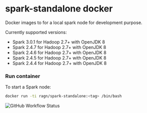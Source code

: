 # spark-standalone docker

Docker images to for a local spark node for development purpose.

Currently supported versions:
* Spark 3.0.1 for Hadoop 2.7+ with OpenJDK 8
* Spark 2.4.7 for Hadoop 2.7+ with OpenJDK 8
* Spark 2.4.6 for Hadoop 2.7+ with OpenJDK 8
* Spark 2.4.5 for Hadoop 2.7+ with OpenJDK 8
* Spark 2.4.4 for Hadoop 2.7+ with OpenJDK 8

### Run container
To start a Spark node:

``` bash
docker run -ti ragn/spark-standalone:<tag> /bin/bash
```

![GitHub Workflow Status](https://img.shields.io/github/workflow/status/tvdgnr/docker-spark-standalone/CI%20to%20Docker%20Hub?style=plastic)
